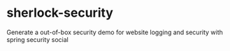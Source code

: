 # sherlock-security
Generate a out-of-box security demo for website logging and security with spring security social 
